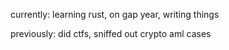 currently: learning rust, on gap year, writing things

previously: did ctfs, sniffed out crypto aml cases

